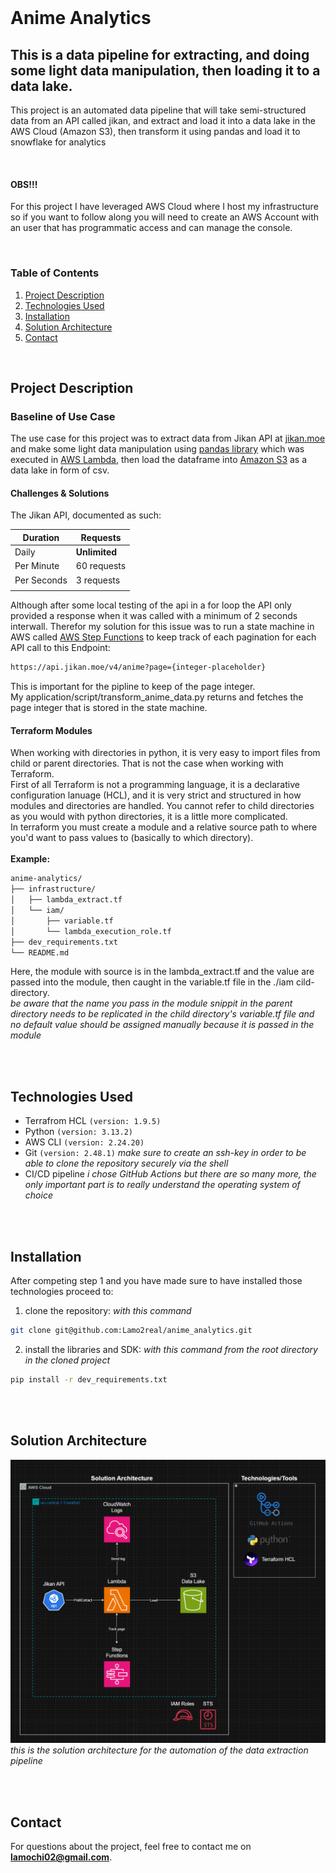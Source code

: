 
</br>

# Anime Analytics

## This is a data pipeline for extracting, and doing some light data manipulation, then loading it to a data lake.
This project is an automated data pipeline that will take semi-structured data from an API called jikan, and extract and load it into a data lake in the AWS Cloud (Amazon S3), then transform it using pandas and load it to snowflake for analytics

</br>

#### OBS!!! 
For this project I have leveraged AWS Cloud where I host my infrastructure so if you want to follow along you will need to create an AWS Account with an user that has programmatic access and can manage the console.


</br>

### Table of Contents
1. [Project Description](#project-description)
2. [Technologies Used](#technologies-used)
3. [Installation](#installation)
4. [Solution Architecture](#solution-architecture)
5. [Contact](#contact)


</br>

## Project Description

### Baseline of Use Case
The use case for this project was to extract data from Jikan API at [jikan.moe](https://jikan.moe/) and make some light data manipulation using [pandas library](https://pandas.pydata.org/docs/) which was executed in [AWS Lambda](https://aws.amazon.com/lambda/), then load the dataframe into [Amazon S3](https://aws.amazon.com/s3/) as a data lake in form of csv. </br>

#### Challenges & Solutions
The Jikan API, documented as such:

| Duration   | Requests  |
|------------|-----------|
| Daily      |**Unlimited**|
| Per Minute |60 requests|
| Per Seconds|3 requests |
|                        |

Although after some local testing of the api in a for loop the API only provided a response when it was called with a minimum of 2 seconds interwall. Therefor my solution for this issue was to run a state machine in AWS called [AWS Step Functions](https://aws.amazon.com/step-functions/) to keep track of each pagination for each API call to this Endpoint:
```sh
https://api.jikan.moe/v4/anime?page={integer-placeholder}
```
This is important for the pipline to keep of the page integer. </br>
My application/script/transform_anime_data.py returns and fetches the page integer that is stored in the state machine.

#### Terraform Modules
When working with directories in python, it is very easy to import files from child or parent directories. That is not the case when working with Terraform. </br>
First of all Terraform is not a programming language, it is a declarative configuration lanuage (HCL), and it is very strict and structured in how modules and directories are handled.
You cannot refer to child directories as you would with python directories, it is a little more complicated. </br>
In terraform you must create a module and a relative source path to where you'd want to pass values to (basically to which directory). </br></br>
**Example:**

```txt
anime-analytics/
├── infrastructure/
│   ├── lambda_extract.tf
│   └── iam/
│       ├── variable.tf
│       └── lambda_execution_role.tf
├── dev_requirements.txt
└── README.md
```

Here, the module with source is in the lambda_extract.tf and the value are passed into the module, then caught in the variable.tf file in the ./iam cild-directory. </br>
*be aware that the name you pass in the module snippit in the parent directory needs to be replicated in the child directory's variable.tf file and no default value should be assigned manually because it is passed in the module*


</br>
</br>

## Technologies Used
- Terrafrom HCL `(version: 1.9.5)`
- Python        `(version: 3.13.2)`
- AWS CLI       `(version: 2.24.20)`
- Git           `(version: 2.48.1)` *make sure to create an ssh-key in order to be able to clone the repository securely via the shell*
- CI/CD pipeline *i chose GitHub Actions but there are so many more, the only important part is to really understand the operating system of choice*

</br>
</br>

## Installation
After competing step 1 and you have made sure to have installed those technologies proceed to:
1. clone the repository:
*with this command*
```sh
git clone git@github.com:Lamo2real/anime_analytics.git
```
2. install the libraries and SDK:
*with this command from the root directory in the cloned project*
```sh
pip install -r dev_requirements.txt
```

</br>
</br>

## Solution Architecture
![data Pipeline](images/diagram.png)
*this is the solution architecture for the automation of the data extraction pipeline*

</br>
</br>

## Contact
For questions about the project, feel free to contact me on **lamochi02@gmail.com**.
